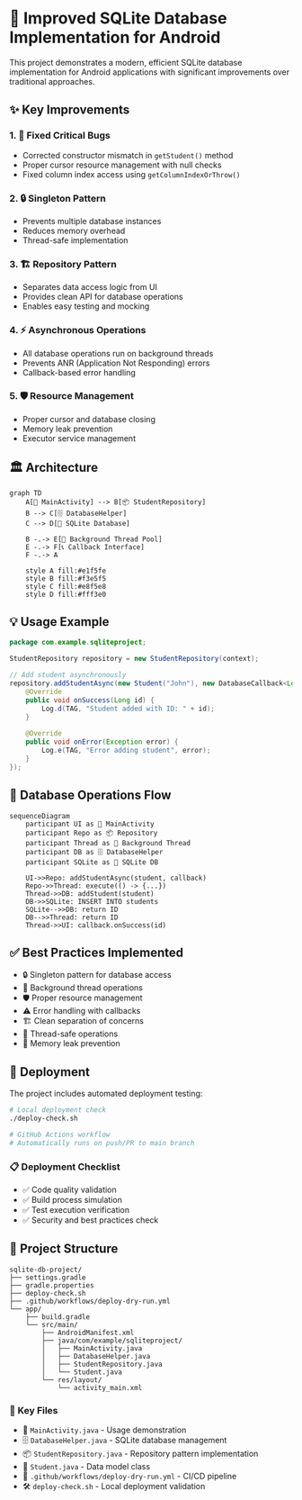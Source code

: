 # 🚀 Improved SQLite Database Implementation for Android

This project demonstrates a modern, efficient SQLite database implementation for Android applications with significant improvements over traditional approaches.

## ✨ Key Improvements

### 1. 🐛 **Fixed Critical Bugs**
- Corrected constructor mismatch in `getStudent()` method
- Proper cursor resource management with null checks
- Fixed column index access using `getColumnIndexOrThrow()`

### 2. 🔒 **Singleton Pattern**
- Prevents multiple database instances
- Reduces memory overhead
- Thread-safe implementation

### 3. 🏗️ **Repository Pattern**
- Separates data access logic from UI
- Provides clean API for database operations
- Enables easy testing and mocking

### 4. ⚡ **Asynchronous Operations**
- All database operations run on background threads
- Prevents ANR (Application Not Responding) errors
- Callback-based error handling

### 5. 🛡️ **Resource Management**
- Proper cursor and database closing
- Memory leak prevention
- Executor service management

## 🏛️ Architecture

```mermaid
graph TD
    A[📱 MainActivity] --> B[📦 StudentRepository]
    B --> C[🗄️ DatabaseHelper]
    C --> D[💾 SQLite Database]
    
    B -.-> E[🧵 Background Thread Pool]
    E -.-> F[📞 Callback Interface]
    F -.-> A
    
    style A fill:#e1f5fe
    style B fill:#f3e5f5
    style C fill:#e8f5e8
    style D fill:#fff3e0
```

## 💡 Usage Example

```java
package com.example.sqliteproject;

StudentRepository repository = new StudentRepository(context);

// Add student asynchronously
repository.addStudentAsync(new Student("John"), new DatabaseCallback<Long>() {
    @Override
    public void onSuccess(Long id) {
        Log.d(TAG, "Student added with ID: " + id);
    }
    
    @Override
    public void onError(Exception error) {
        Log.e(TAG, "Error adding student", error);
    }
});
```

## 🔄 Database Operations Flow

```mermaid
sequenceDiagram
    participant UI as 📱 MainActivity
    participant Repo as 📦 Repository
    participant Thread as 🧵 Background Thread
    participant DB as 🗄️ DatabaseHelper
    participant SQLite as 💾 SQLite DB
    
    UI->>Repo: addStudentAsync(student, callback)
    Repo->>Thread: execute(() -> {...})
    Thread->>DB: addStudent(student)
    DB->>SQLite: INSERT INTO students
    SQLite-->>DB: return ID
    DB-->>Thread: return ID
    Thread->>UI: callback.onSuccess(id)
```

## ✅ Best Practices Implemented

- 🔒 Singleton pattern for database access
- 🧵 Background thread operations
- 🛡️ Proper resource management
- ⚠️ Error handling with callbacks
- 🏗️ Clean separation of concerns
- 🔐 Thread-safe operations
- 🚫 Memory leak prevention

## 🚀 Deployment

The project includes automated deployment testing:

```bash
# Local deployment check
./deploy-check.sh

# GitHub Actions workflow
# Automatically runs on push/PR to main branch
```

### 📋 Deployment Checklist
- ✅ Code quality validation
- ✅ Build process simulation  
- ✅ Test execution verification
- ✅ Security and best practices check

## 📁 Project Structure

```
sqlite-db-project/
├── settings.gradle
├── gradle.properties
├── deploy-check.sh
├── .github/workflows/deploy-dry-run.yml
└── app/
    ├── build.gradle
    └── src/main/
        ├── AndroidManifest.xml
        ├── java/com/example/sqliteproject/
        │   ├── MainActivity.java
        │   ├── DatabaseHelper.java
        │   ├── StudentRepository.java
        │   └── Student.java
        └── res/layout/
            └── activity_main.xml
```

### 📄 Key Files
- 📱 `MainActivity.java` - Usage demonstration
- 🗄️ `DatabaseHelper.java` - SQLite database management
- 📦 `StudentRepository.java` - Repository pattern implementation
- 📄 `Student.java` - Data model class
- 🚀 `.github/workflows/deploy-dry-run.yml` - CI/CD pipeline
- 🛠️ `deploy-check.sh` - Local deployment validation